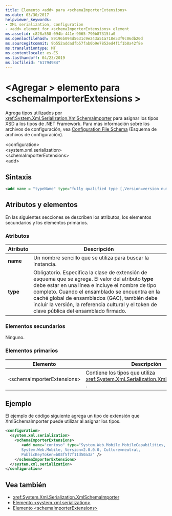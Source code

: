 ```yaml
---
title: Elemento <add> para <schemaImporterExtensions>
ms.date: 03/30/2017
helpviewer_keywords:
- XML serialization, configuration
- <add> element for <schemaImporterExtensions> element
ms.assetid: c828a558-094b-441e-9065-790b87315fa0
ms.openlocfilehash: 89196b094d5631c9e243a51a718e53f9c06db20d
ms.sourcegitcommit: 9b552addadfb57fab0b9e7852ed4f1f1b8a42f8e
ms.translationtype: MT
ms.contentlocale: es-ES
ms.lasthandoff: 04/23/2019
ms.locfileid: "61794984"
---
```

# <a name="add-element-for-schemaimporterextensions"></a>\<Agregar > elemento para \<schemaImporterExtensions >
Agrega tipos utilizados por <xref:System.Xml.Serialization.XmlSchemaImporter> para asignar los tipos XSD a los tipos de .NET Framework. Para más información sobre los archivos de configuración, vea [Configuration File Schema](../../../docs/framework/configure-apps/file-schema/index.md) (Esquema de archivos de configuración).  
  
 \<configuration>  
\<system.xml.serialization>  
\<schemaImporterExtensions>  
\<add>  
  
## <a name="syntax"></a>Sintaxis  
  
```xml  
<add name = "typeName" type="fully qualified type [,Version=version number] [,Culture=culture] [,PublicKeyToken= token]"/>  
```  
  
## <a name="attributes-and-elements"></a>Atributos y elementos  
 En las siguientes secciones se describen los atributos, los elementos secundarios y los elementos primarios.  
  
### <a name="attributes"></a>Atributos  
  
|Atributo|Descripción|  
|---------------|-----------------|  
|**name**|Un nombre sencillo que se utiliza para buscar la instancia.|  
|**type**|Obligatorio. Especifica la clase de extensión de esquema que se agrega. El valor del atributo **type** debe estar en una línea e incluye el nombre de tipo completo. Cuando el ensamblado se encuentra en la caché global de ensamblados (GAC), también debe incluir la versión, la referencia cultural y el token de clave pública del ensamblado firmado.|  
  
### <a name="child-elements"></a>Elementos secundarios  
 Ninguno.  
  
### <a name="parent-elements"></a>Elementos primarios  
  
|Elemento|Descripción|  
|-------------|-----------------|  
|\<schemaImporterExtensions>|Contiene los tipos que utiliza <xref:System.Xml.Serialization.XmlSchemaImporter> .|  
  
## <a name="example"></a>Ejemplo  
 El ejemplo de código siguiente agrega un tipo de extensión que XmlSchemaImporter puede utilizar al asignar los tipos.  
  
```xml  
<configuration>  
  <system.xml.serialization>  
    <schemaImporterExtensions>  
       <add name="contoso" type="System.Web.Mobile.MobileCapabilities,   
       System.Web.Mobile, Version=2.0.0.0, Culture=neutral,   
       PublicKeyToken=b03f5f7f11d50a3a" />   
    </schemaImporterExtensions>  
  </system.xml.serialization>  
</configuration>  
```  
  
## <a name="see-also"></a>Vea también

- <xref:System.Xml.Serialization.XmlSchemaImporter>
- [Elemento \<system.xml.serialization>](../../../docs/standard/serialization/system-xml-serialization-element.md)
- [Elemento \<schemaImporterExtensions>](../../../docs/standard/serialization/schemaimporterextensions-element.md)
